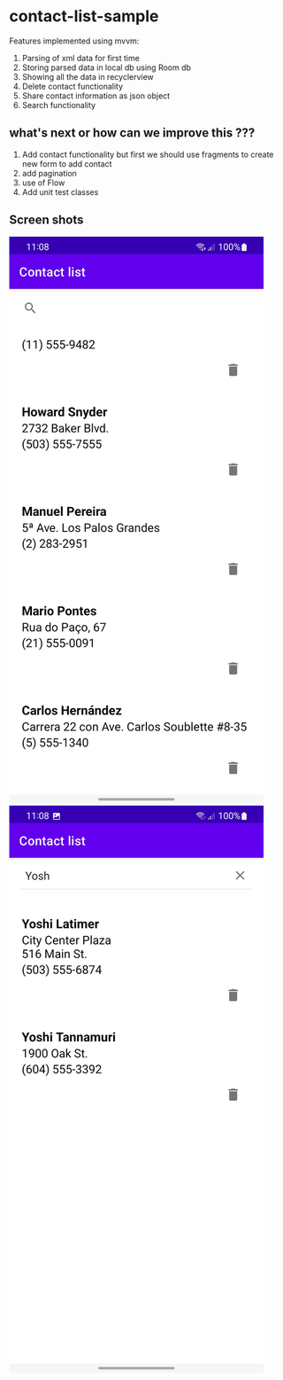 # contact-list-sample
Features implemented using mvvm:
1. Parsing of xml data for first time
2. Storing parsed data in local db using Room db
3. Showing all the data in recyclerview 
4. Delete contact functionality
5. Share contact information as json object
6. Search functionality


## what's next or how can we improve this ??? 

1. Add contact functionality but first we should use fragments to create new form to add contact
2. add pagination
3. use of Flow
4. Add unit test classes

## Screen shots
![screenshot1](https://github.com/ahsanbhatti49/contact-list-sample/blob/main/screenshot_1.jpg?raw=true "screenshot1")
![screenshot2](https://github.com/ahsanbhatti49/contact-list-sample/blob/main/screenshot_2.jpg?raw=true "screenshot2")



